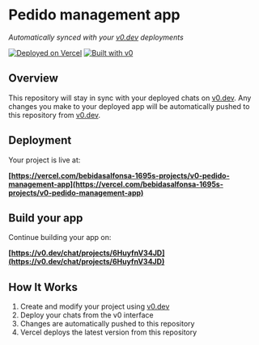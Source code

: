 # Pedido management app

*Automatically synced with your [v0.dev](https://v0.dev) deployments*

[![Deployed on Vercel](https://img.shields.io/badge/Deployed%20on-Vercel-black?style=for-the-badge&logo=vercel)](https://vercel.com/bebidasalfonsa-1695s-projects/v0-pedido-management-app)
[![Built with v0](https://img.shields.io/badge/Built%20with-v0.dev-black?style=for-the-badge)](https://v0.dev/chat/projects/6HuyfnV34JD)

## Overview

This repository will stay in sync with your deployed chats on [v0.dev](https://v0.dev).
Any changes you make to your deployed app will be automatically pushed to this repository from [v0.dev](https://v0.dev).

## Deployment

Your project is live at:

**[https://vercel.com/bebidasalfonsa-1695s-projects/v0-pedido-management-app](https://vercel.com/bebidasalfonsa-1695s-projects/v0-pedido-management-app)**

## Build your app

Continue building your app on:

**[https://v0.dev/chat/projects/6HuyfnV34JD](https://v0.dev/chat/projects/6HuyfnV34JD)**

## How It Works

1. Create and modify your project using [v0.dev](https://v0.dev)
2. Deploy your chats from the v0 interface
3. Changes are automatically pushed to this repository
4. Vercel deploys the latest version from this repository
